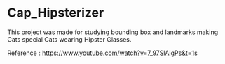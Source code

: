 # Cap_Hipsterizer
This project was made for studying bounding box and landmarks making Cats special Cats wearing Hipster Glasses.

Reference : https://www.youtube.com/watch?v=7_97SlAigPs&t=1s
